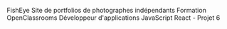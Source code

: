 FishEye
Site de portfolios de photographes indépendants
Formation OpenClassrooms Développeur d'applications JavaScript React - Projet 6

